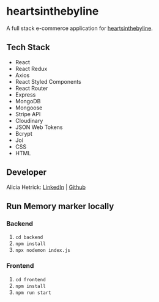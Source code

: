 # heartsinthebyline

A full stack e-commerce application for [heartsinthebyline](https://www.etsy.com/shop/heartsinthebyline).

## Tech Stack

- React
- React Redux
- Axios
- React Styled Components
- React Router
- Express
- MongoDB
- Mongoose
- Stripe API
- Cloudinary
- JSON Web Tokens
- Bcrypt
- Joi
- CSS
- HTML

## Developer

Alicia Hetrick: [LinkedIn](https://www.linkedin.com/in/alicia-hetrick/) | [Github](https://github.com/aliciahetrick) <br>

## Run Memory marker locally

### Backend

1. `cd backend`
2. `npm install`
3. `npx nodemon index.js`

### Frontend

1. `cd frontend`
2. `npm install`
3. `npm run start`
